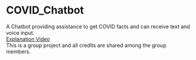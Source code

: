# COVID_Chatbot
A Chatbot providing assistance to get COVID facts and can receive text and voice input.  
[Explanation Video](https://youtu.be/dQI8FDTULe8)  
This is a group project and all credits are shared among the group members.
